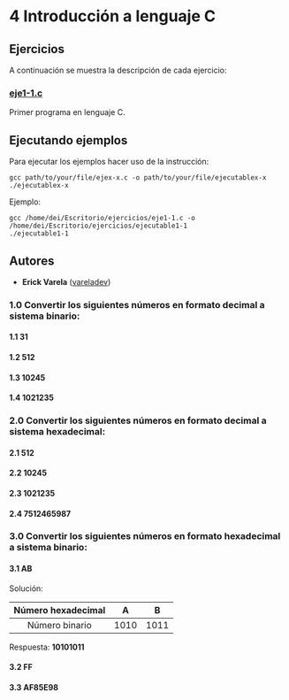 # 4 Introducción a lenguaje C

## Ejercicios

A continuación se muestra la descripción de cada ejercicio:

### [eje1-1.c](eje4-1.c)

Primer programa en lenguaje C.

## Ejecutando ejemplos

Para ejecutar los ejemplos hacer uso de la instrucción:

```
gcc path/to/your/file/ejex-x.c -o path/to/your/file/ejecutablex-x
./ejecutablex-x
```

Ejemplo:

```
gcc /home/dei/Escritorio/ejercicios/eje1-1.c -o /home/dei/Escritorio/ejercicios/ejecutable1-1
./ejecutable1-1
```

## Autores

* **Erick Varela** ([vareladev](https://github.com/vareladev/))


###  1.0 Convertir los siguientes números en formato decimal a sistema binario:
#### 1.1 31
#### 1.2 512
#### 1.3 10245
#### 1.4 1021235

### 2.0 Convertir los siguientes números en formato decimal a sistema hexadecimal:
#### 2.1 512
#### 2.2 10245
#### 2.3 1021235
#### 2.4 7512465987

### 3.0 Convertir los siguientes números en formato hexadecimal a sistema binario:
#### 3.1 AB

Solución:

|Número hexadecimal|A|B|
|:---:|:---:|:---:
|Número binario|1010|1011|

Respuesta: **10101011**

#### 3.2 FF
#### 3.3 AF85E98

